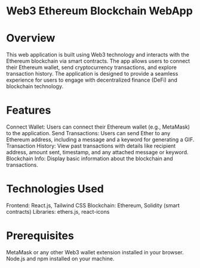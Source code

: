 
# Web3 Ethereum Blockchain WebApp
#  Overview
This web application is built using Web3 technology and interacts with the Ethereum blockchain via smart contracts. The app allows users to connect their Ethereum wallet, send cryptocurrency transactions, and explore transaction history. The application is designed to provide a seamless experience for users to engage with decentralized finance (DeFi) and blockchain technology.

# Features
Connect Wallet: Users can connect their Ethereum wallet (e.g., MetaMask) to the application.
Send Transactions: Users can send Ether to any Ethereum address, including a message and a keyword for generating a GIF.
Transaction History: View past transactions with details like recipient address, amount sent, timestamp, and any attached message or keyword.
Blockchain Info: Display basic information about the blockchain and transactions.
# Technologies Used
Frontend: React.js, Tailwind CSS
Blockchain: Ethereum, Solidity (smart contracts)
Libraries: ethers.js, react-icons
# Prerequisites
MetaMask or any other Web3 wallet extension installed in your browser.
Node.js and npm installed on your machine. 